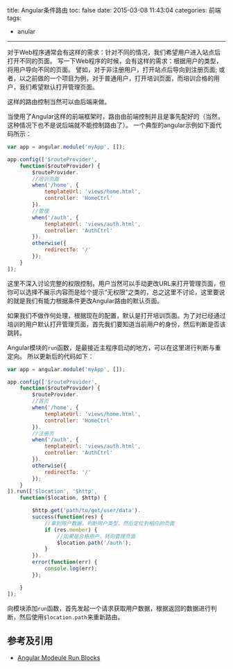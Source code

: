 title: Angular条件路由
toc: false
date: 2015-03-08 11:43:04
categories: 前端
tags:
- anular
---
对于Web程序通常会有这样的需求：针对不同的情况，我们希望用户进入站点后打开不同的页面。
写一下Web程序的时候，会有这样的需求：根据用户的类型，将用户导向不同的页面。
譬如，对于非注册用户，打开站点后导向到注册页面;
或者，以之前做的一个项目为例，对于普通用户，打开培训页面，而培训合格的用户，我们希望默认打开管理页面。

这样的路由控制当然可以由后端来做。

<!-- more -->

当使用了Angular这样的前端框架时，路由由前端控制并且是事先配好的（当然，这种情况下也不是说后端就不能控制路由了）。
一个典型的angular示例如下面代码所示：
```js
var app = angular.module('myApp', []);

app.config(['$routeProvider',
    function($routeProvider) {
        $routeProvider.
        //培训页面
        when('/home', {
            templateUrl: 'views/home.html',
            controller: 'HomeCtrl'
        }).
        //管理
        when('/auth', {
            templateUrl: 'views/auth.html',
            controller: 'AuthCtrl'
        }).
        otherwise({
            redirectTo: '/'
        });
    }
]);
```
这里不深入讨论完整的权限控制，用户当然可以手动更改URL来打开管理页面，但你可以选择不展示内容而是给个提示“无权限”之类的，总之这里不讨论，这里要说的就是我们有能力根据条件更改Angular路由的默认页面。

如果我们不做作何处理，根据现在的配置，默认是打开培训页面。为了对已经通过培训的用户默认打开管理页面，首先我们要知道当前用户的身份，然后判断是否该跳转。

Angular模块的`run`函数，是最接近主程序启动的地方，可以在这里进行判断与重定向。
所以更新后的代码如下：

```js
var app = angular.module('myApp', []);

app.config(['$routeProvider',
    function($routeProvider) {
        $routeProvider.
        //首页
        when('/home', {
            templateUrl: 'views/home.html',
            controller: 'HomeCtrl'
        }).
        //注册页
        when('/auth', {
            templateUrl: 'views/auth.html',
            controller: 'AuthCtrl'
        }).
        otherwise({
            redirectTo: '/'
        });
    }
]).run(['$location', '$http',
    function($location, $http) {

        $http.get('path/to/get/user/data').
        success(function(res) {
            //拿到用户数据，判断用户类型，然后定位到相应的页面
            if (res.member) {
                //如果是合格用户，转向管理页面
                $location.path('/auth');
            }
        }).
        error(function(err) {
            console.log(err);
        });

    }
]);
```
向模块添加`run`函数，首先发起一个请求获取用户数据，根据返回的数据进行判断，然后使用`$location.path`来重新路由。


## 参考及引用

- [Angular Modeule Run Blocks](https://docs.angularjs.org/guide/module)

